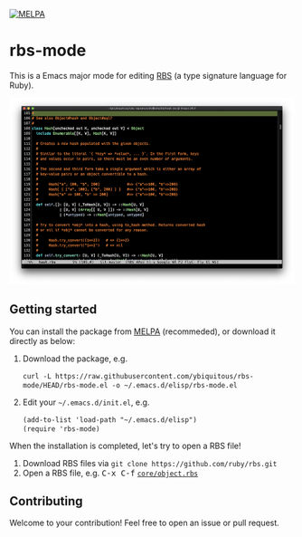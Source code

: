 [![MELPA](https://melpa.org/packages/rbs-mode-badge.svg)](https://melpa.org/#/rbs-mode)

# rbs-mode

This is a Emacs major mode for editing [RBS](https://github.com/ruby/rbs) (a type signature language for Ruby).

![Screenshot](screenshot.png)

## Getting started

You can install the package from [MELPA](https://melpa.org/#/getting-started) (recommeded), or download it directly as below:

1. Download the package, e.g.

   ```shell
   curl -L https://raw.githubusercontent.com/ybiquitous/rbs-mode/HEAD/rbs-mode.el -o ~/.emacs.d/elisp/rbs-mode.el
   ```

2. Edit your `~/.emacs.d/init.el`, e.g.

    ```elisp
    (add-to-list 'load-path "~/.emacs.d/elisp")
    (require 'rbs-mode)
    ```

When the installation is completed, let's try to open a RBS file!

1. Download RBS files via `git clone https://github.com/ruby/rbs.git`
2. Open a RBS file, e.g. <kbd>C-x C-f</kbd> [`core/object.rbs`](https://github.com/ruby/rbs/blob/42c4f166589e6ec60ea82824118ce2b6e9235fe8/core/object.rbs)

## Contributing

Welcome to your contribution! Feel free to open an issue or pull request.
